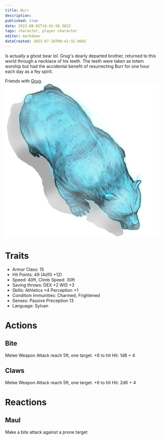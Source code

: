 ```yaml
---
title: Burr
description: 
published: true
date: 2023-08-02T16:41:58.381Z
tags: character, player character
editor: markdown
dateCreated: 2023-07-18T00:42:32.969Z
---
```


Is actually a ghost bear lol. Grug's dearly departed brother, returned to this world through a necklace of his teeth. The teeth were taken as totem worship but had the accidental benefit of resurrecting Burr for one hour each day as a fey spirit.

Friends with [Grug](/player_characters/grug).
![brown_bear_large_spirit_01.png](/characters/brown_bear_large_spirit_01.png)

# Traits
- Armor Class: 15
- Hit Points: 49 (4d10 +12)
- Speed: 40ft, Climb Speed: 30ft
- Saving throws: DEX +2 WIS +3
- Skills: Athletics +4 Perception +1
- Condition Immunities: Charmed, Frightened
- Senses: Passive Preception 13
- Language: Sylvan

# Actions
## Bite
Melee Weapon Attack reach 5ft, one target. 
+6 to hit
Hit: 1d8 + 4

## Claws
Melee Weapon Attack reach 5ft, one target. 
+6 to hit
Hit: 2d6 + 4

# Reactions
## Maul
Make a bite attack against a prone target